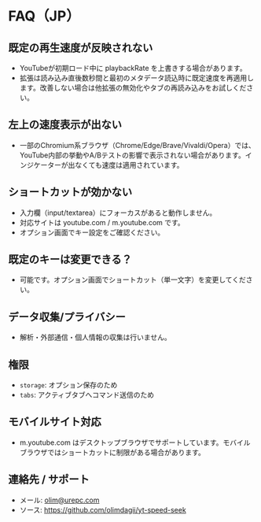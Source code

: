 # FAQ（JP）

## 既定の再生速度が反映されない
- YouTubeが初期ロード中に playbackRate を上書きする場合があります。
- 拡張は読み込み直後数秒間と最初のメタデータ読込時に既定速度を再適用します。改善しない場合は他拡張の無効化やタブの再読み込みをお試しください。

## 左上の速度表示が出ない
- 一部のChromium系ブラウザ（Chrome/Edge/Brave/Vivaldi/Opera）では、YouTube内部の挙動やA/Bテストの影響で表示されない場合があります。インジケーターが出なくても速度は適用されています。

## ショートカットが効かない
- 入力欄（input/textarea）にフォーカスがあると動作しません。
- 対応サイトは youtube.com / m.youtube.com です。
- オプション画面でキー設定をご確認ください。

## 既定のキーは変更できる？
- 可能です。オプション画面でショートカット（単一文字）を変更してください。

## データ収集/プライバシー
- 解析・外部通信・個人情報の収集は行いません。

## 権限
- `storage`: オプション保存のため
- `tabs`: アクティブタブへコマンド送信のため

## モバイルサイト対応
- m.youtube.com はデスクトップブラウザでサポートしています。モバイルブラウザではショートカットに制限がある場合があります。

## 連絡先 / サポート
- メール: olim@urepc.com
- ソース: https://github.com/olimdagii/yt-speed-seek

